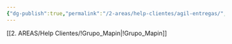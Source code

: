 ```yaml
---
{"dg-publish":true,"permalink":"/2-areas/help-clientes/agil-entregas/","dgPassFrontmatter":true,"created":"2025-09-08T11:39:55.581-03:00","updated":"2025-09-08T12:03:21.871-03:00"}
---
```


[[2. AREAS/Help Clientes/!Grupo_Mapin\|!Grupo_Mapin]]